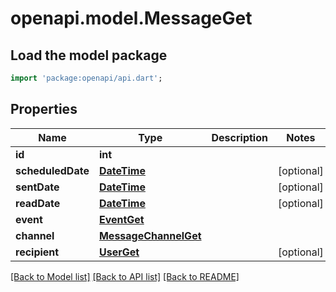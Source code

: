# openapi.model.MessageGet

## Load the model package
```dart
import 'package:openapi/api.dart';
```

## Properties
Name | Type | Description | Notes
------------ | ------------- | ------------- | -------------
**id** | **int** |  | 
**scheduledDate** | [**DateTime**](DateTime.md) |  | [optional] 
**sentDate** | [**DateTime**](DateTime.md) |  | [optional] 
**readDate** | [**DateTime**](DateTime.md) |  | [optional] 
**event** | [**EventGet**](EventGet.md) |  | 
**channel** | [**MessageChannelGet**](MessageChannelGet.md) |  | 
**recipient** | [**UserGet**](UserGet.md) |  | [optional] 

[[Back to Model list]](../README.md#documentation-for-models) [[Back to API list]](../README.md#documentation-for-api-endpoints) [[Back to README]](../README.md)


